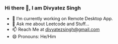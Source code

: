### Hi there 👋, I am Divyatez Singh
- 🔭 I’m currently working on Remote Desktop App.
- 💬 Ask me about Leetcode and Stuff...
- 📫 Reach Me at divyatezsingh@gmail.com
- 😄 Pronouns: He/Him

